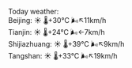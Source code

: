 Today weather:  
Beijing: ☀️   🌡️+30°C 🌬️↖11km/h  
Tianjin: ☀️   🌡️+24°C 🌬️←7km/h  
Shijiazhuang: ☀️   🌡️+39°C 🌬️↖9km/h  
Tangshan: ☀️   🌡️+33°C 🌬️↖19km/h  
